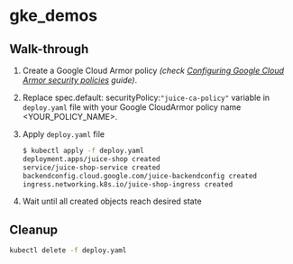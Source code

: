 # gke_demos
## Walk-through
1. Create a Google Cloud Armor policy *(check [Configuring Google Cloud Armor security policies](https://cloud.google.com/armor/docs/configure-security-policies)
  guide)*.

2. Replace spec.default:
    securityPolicy:`"juice-ca-policy"` variable in `deploy.yaml` file with your Google CloudArmor policy name <YOUR_POLICY_NAME>.
   
3. Apply `deploy.yaml` file
   ```bash
   $ kubectl apply -f deploy.yaml
   deployment.apps/juice-shop created
   service/juice-shop-service created
   backendconfig.cloud.google.com/juice-backendconfig created
   ingress.networking.k8s.io/juice-shop-ingress created
   ```

4. Wait until all created objects reach desired state
   
## Cleanup
```bash
kubectl delete -f deploy.yaml
```
